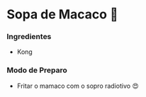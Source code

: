 # Sopa de Macaco :monkey:

### Ingredientes

- Kong

### Modo de Preparo

- Fritar o mamaco com o sopro radiotivo :heart_eyes:

  





